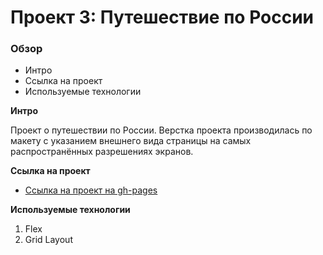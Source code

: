 # Проект 3: Путешествие по России

### Обзор
* Интро
* Ссылка на проект
* Используемые технологии

**Интро**

Проект о путешествии по России.
Верстка проекта производилась по макету с указанием внешнего вида страницы на самых распространённых разрешениях экранов.

**Ссылка на проект**

* [Ссылка на проект на gh-pages](https://jane21fox.github.io/russian-travel/index.html)

**Используемые технологии**

1. Flex
2. Grid Layout
